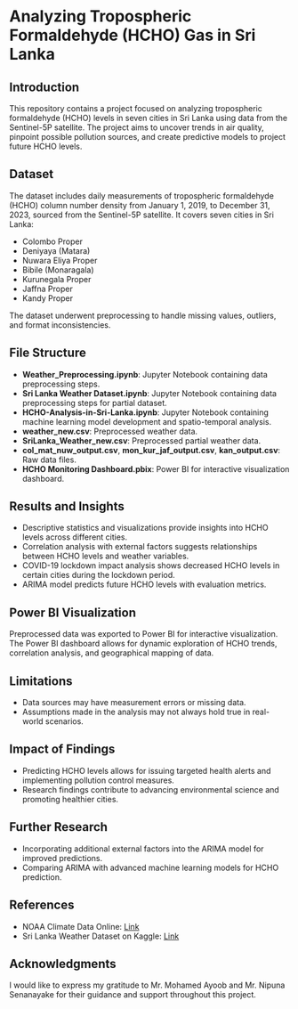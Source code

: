 # Analyzing Tropospheric Formaldehyde (HCHO) Gas in Sri Lanka

## Introduction
This repository contains a project focused on analyzing tropospheric formaldehyde (HCHO) levels in seven cities in Sri Lanka using data from the Sentinel-5P satellite. The project aims to uncover trends in air quality, pinpoint possible pollution sources, and create predictive models to project future HCHO levels.

## Dataset
The dataset includes daily measurements of tropospheric formaldehyde (HCHO) column number density from January 1, 2019, to December 31, 2023, sourced from the Sentinel-5P satellite. It covers seven cities in Sri Lanka:
- Colombo Proper
- Deniyaya (Matara)
- Nuwara Eliya Proper
- Bibile (Monaragala)
- Kurunegala Proper
- Jaffna Proper
- Kandy Proper

The dataset underwent preprocessing to handle missing values, outliers, and format inconsistencies.

## File Structure
- **Weather_Preprocessing.ipynb**: Jupyter Notebook containing data preprocessing steps.
- **Sri Lanka Weather Dataset.ipynb**: Jupyter Notebook containing data preprocessing steps for partial dataset.
- **HCHO-Analysis-in-Sri-Lanka.ipynb**: Jupyter Notebook containing machine learning model development and spatio-temporal analysis.
- **weather_new.csv**: Preprocessed weather data.
- **SriLanka_Weather_new.csv**: Preprocessed partial weather data.
- **col_mat_nuw_output.csv**, **mon_kur_jaf_output.csv**, **kan_output.csv**: Raw data files.
- **HCHO Monitoring Dashboard.pbix**: Power BI for interactive visualization dashboard.

## Results and Insights
- Descriptive statistics and visualizations provide insights into HCHO levels across different cities.
- Correlation analysis with external factors suggests relationships between HCHO levels and weather variables.
- COVID-19 lockdown impact analysis shows decreased HCHO levels in certain cities during the lockdown period.
- ARIMA model predicts future HCHO levels with evaluation metrics.

## Power BI Visualization
Preprocessed data was exported to Power BI for interactive visualization. The Power BI dashboard allows for dynamic exploration of HCHO trends, correlation analysis, and geographical mapping of data.

## Limitations
- Data sources may have measurement errors or missing data.
- Assumptions made in the analysis may not always hold true in real-world scenarios.

## Impact of Findings
- Predicting HCHO levels allows for issuing targeted health alerts and implementing pollution control measures.
- Research findings contribute to advancing environmental science and promoting healthier cities.

## Further Research
- Incorporating additional external factors into the ARIMA model for improved predictions.
- Comparing ARIMA with advanced machine learning models for HCHO prediction.

## References
- NOAA Climate Data Online: [Link](https://www.ncdc.noaa.gov/cdo-web/search?datasetid=GHCND)
- Sri Lanka Weather Dataset on Kaggle: [Link](https://www.kaggle.com/datasets/rasulmah/sri-lanka-weather-dataset)

## Acknowledgments
I would like to express my gratitude to Mr. Mohamed Ayoob and Mr. Nipuna Senanayake for their guidance and support throughout this project.
